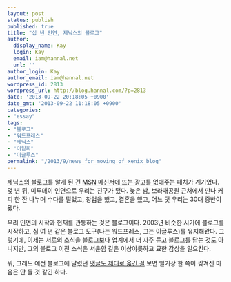```yaml
---
layout: post
status: publish
published: true
title: "십 년 인연, 제닉스의 블로그"
author:
  display_name: Kay
  login: Kay
  email: iam@hannal.net
  url: ''
author_login: Kay
author_email: iam@hannal.net
wordpress_id: 2813
wordpress_url: http://blog.hannal.com/?p=2813
date: '2013-09-22 20:18:05 +0900'
date_gmt: '2013-09-22 11:18:05 +0900'
categories:
- "essay"
tags:
- "블로그"
- "워드프레스"
- "제닉스"
- "이일희"
- "이글루스"
permalink: "/2013/9/news_for_moving_of_xenix_blog"
---
```

<p><a href="http://xenix.kr">제닉스의 블로그</a>를 알게 된 건 <a href="http://xenix.egloos.com/591987#1841630">MSN 메신저에 뜨는 광고를 없애주는 패치</a>가 계기였다. 몇 년 뒤, 미투데이 인연으로 우리는 친구가 됐다. 늦은 밤, 보라매공원 근처에서 만나 커피 한 잔 나누며 수다를 떨었고, 창업을 했고, 결혼을 했고, 어느 덧 우리는 30대 중반이 됐다.</p>
<p>우리 인연의 시작과 현재를 관통하는 것은 블로그이다. 2003년 비슷한 시기에 블로그를 시작하고, 십 여 년 같은 블로그 도구(나는 워드프레스, 그는 이글루스)를 유지해왔다. 그렇기에, 이제는 서로의 소식을 블로그보다 업계에서 더 자주 듣고 블로그를 닫는 것도 아니지만, 그의 블로그 이전 소식은 서운함 같은 이상야릇하고 묘한 감상을 일으킨다.</p>
<p>뭐, 그래도 예전 블로그에 달렸던 <a href="http://nixsense.net/591987#li-comment-26551">댓글도 제대로 옮긴 걸</a> 보면 일기장 한 쪽이 찢겨진 마음은 안 들 것 같긴 하다.</p>
